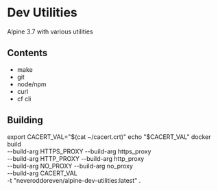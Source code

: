 # Dev Utilities
Alpine 3.7 with various utilities 

## Contents
- make
- git
- node/npm
- curl
- cf cli

## Building
export CACERT_VAL="$(cat ~/cacert.crt)"
echo "$CACERT_VAL"
docker \
  build \
  --build-arg HTTPS_PROXY --build-arg https_proxy \
  --build-arg  HTTP_PROXY --build-arg http_proxy \
  --build-arg    NO_PROXY --build-arg no_proxy \
  --build-arg CACERT_VAL \
  -t "neveroddoreven/alpine-dev-utilities:latest" .